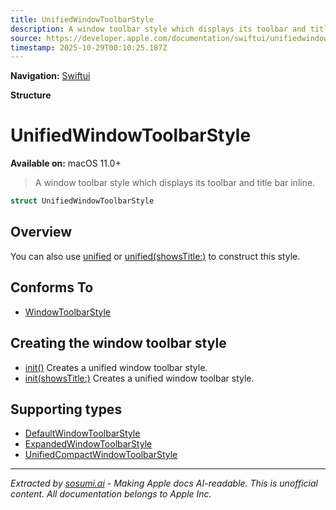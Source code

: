 ```yaml
---
title: UnifiedWindowToolbarStyle
description: A window toolbar style which displays its toolbar and title bar inline.
source: https://developer.apple.com/documentation/swiftui/unifiedwindowtoolbarstyle
timestamp: 2025-10-29T00:10:25.187Z
---
```


**Navigation:** [Swiftui](/documentation/swiftui)

**Structure**

# UnifiedWindowToolbarStyle

**Available on:** macOS 11.0+

> A window toolbar style which displays its toolbar and title bar inline.

```swift
struct UnifiedWindowToolbarStyle
```

## Overview

You can also use [unified](/documentation/swiftui/windowtoolbarstyle/unified) or [unified(showsTitle:)](/documentation/swiftui/windowtoolbarstyle/unified(showstitle:)) to construct this style.

## Conforms To

- [WindowToolbarStyle](/documentation/swiftui/windowtoolbarstyle)

## Creating the window toolbar style

- [init()](/documentation/swiftui/unifiedwindowtoolbarstyle/init()) Creates a unified window toolbar style.
- [init(showsTitle:)](/documentation/swiftui/unifiedwindowtoolbarstyle/init(showstitle:)) Creates a unified window toolbar style.

## Supporting types

- [DefaultWindowToolbarStyle](/documentation/swiftui/defaultwindowtoolbarstyle)
- [ExpandedWindowToolbarStyle](/documentation/swiftui/expandedwindowtoolbarstyle)
- [UnifiedCompactWindowToolbarStyle](/documentation/swiftui/unifiedcompactwindowtoolbarstyle)

---

*Extracted by [sosumi.ai](https://sosumi.ai) - Making Apple docs AI-readable.*
*This is unofficial content. All documentation belongs to Apple Inc.*
